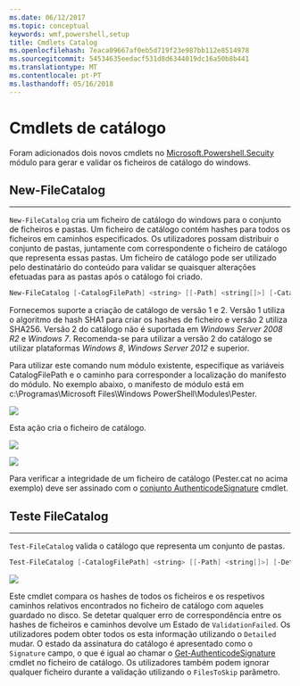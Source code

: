 ```yaml
---
ms.date: 06/12/2017
ms.topic: conceptual
keywords: wmf,powershell,setup
title: Cmdlets Catalog
ms.openlocfilehash: 7eaca09667af0eb5d719f23e987bb112e8514978
ms.sourcegitcommit: 54534635eedacf531d8d6344019dc16a50b8b441
ms.translationtype: MT
ms.contentlocale: pt-PT
ms.lasthandoff: 05/16/2018
---
```

# <a name="catalog-cmdlets"></a>Cmdlets de catálogo

Foram adicionados dois novos cmdlets no [Microsoft.Powershell.Secuity](https://technet.microsoft.com/en-us/library/hh847877.aspx) módulo para gerar e validar os ficheiros de catálogo do windows.

## <a name="new-filecatalog"></a>New-FileCatalog
--------------------------------

`New-FileCatalog` cria um ficheiro de catálogo do windows para o conjunto de ficheiros e pastas. Um ficheiro de catálogo contém hashes para todos os ficheiros em caminhos especificados. Os utilizadores possam distribuir o conjunto de pastas, juntamente com correspondente o ficheiro de catálogo que representa essas pastas. Um ficheiro de catálogo pode ser utilizado pelo destinatário do conteúdo para validar se quaisquer alterações efetuadas para as pastas após o catálogo foi criado.

```powershell
New-FileCatalog [-CatalogFilePath] <string> [[-Path] <string[]>] [-CatalogVersion <int>] [-WhatIf] [-Confirm] [<CommonParameters>]
```
Fornecemos suporte a criação de catálogo de versão 1 e 2. Versão 1 utiliza o algoritmo de hash SHA1 para criar os hashes de ficheiro e versão 2 utiliza SHA256. Versão 2 do catálogo não é suportada em *Windows Server 2008 R2* e *Windows 7*. Recomenda-se para utilizar a versão 2 do catálogo se utilizar plataformas *Windows 8*, *Windows Server 2012* e superior.

Para utilizar este comando num módulo existente, especifique as variáveis CatalogFilePath e o caminho para corresponder a localização do manifesto do módulo. No exemplo abaixo, o manifesto de módulo está em c:\Programas\Microsoft Files\Windows PowerShell\Modules\Pester.

![](../images/NewFileCatalog.jpg)

Esta ação cria o ficheiro de catálogo.

![](../images/CatalogFile1.jpg)

![](../images/CatalogFile2.jpg)

Para verificar a integridade de um ficheiro de catálogo (Pester.cat no acima exemplo) deve ser assinado com o [conjunto AuthenticodeSignature](https://technet.microsoft.com/library/hh849819.aspx) cmdlet.


## <a name="test-filecatalog"></a>Teste FileCatalog
--------------------------------

`Test-FileCatalog` valida o catálogo que representa um conjunto de pastas.

```powershell
Test-FileCatalog [-CatalogFilePath] <string> [[-Path] <string[]>] [-Detailed] [-FilesToSkip <string[]>] [-WhatIf] [-Confirm] [<CommonParameters>]
```

![](../images/TestFileCatalog.jpg)

Este cmdlet compara os hashes de todos os ficheiros e os respetivos caminhos relativos encontrados no ficheiro de catálogo com aqueles guardado no disco. Se detetar qualquer erro de correspondência entre os hashes de ficheiros e caminhos devolve um Estado de `ValidationFailed`.
Os utilizadores podem obter todos os esta informação utilizando o `Detailed` mudar. O estado da assinatura do catálogo é apresentado como o `Signature` campo, o que é igual ao chamar o [Get-AuthenticodeSignature](https://technet.microsoft.com/en-us/library/hh849805.aspx) cmdlet no ficheiro de catálogo.
Os utilizadores também podem ignorar qualquer ficheiro durante a validação utilizando o `FilesToSkip` parâmetro.
